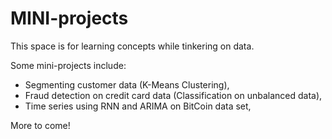 # MINI-projects
This space is for learning concepts while tinkering on data.  

Some mini-projects include: 
* Segmenting customer data (K-Means Clustering), 
* Fraud detection on credit card data (Classification on unbalanced data),  
* Time series using RNN and ARIMA on BitCoin data set, 

More to come!
